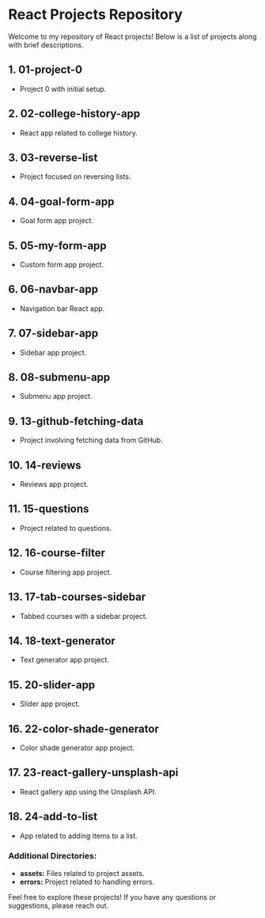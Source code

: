 # React Projects Repository

Welcome to my repository of React projects! Below is a list of projects along with brief descriptions. 

## 1. 01-project-0
- Project 0 with initial setup.

## 2. 02-college-history-app
- React app related to college history.

## 3. 03-reverse-list
- Project focused on reversing lists.

## 4. 04-goal-form-app
- Goal form app project.

## 5. 05-my-form-app
- Custom form app project.

## 6. 06-navbar-app
- Navigation bar React app.

## 7. 07-sidebar-app
- Sidebar app project.

## 8. 08-submenu-app
- Submenu app project.

## 9. 13-github-fetching-data
- Project involving fetching data from GitHub.

## 10. 14-reviews
- Reviews app project.

## 11. 15-questions
- Project related to questions.

## 12. 16-course-filter
- Course filtering app project.

## 13. 17-tab-courses-sidebar
- Tabbed courses with a sidebar project.

## 14. 18-text-generator
- Text generator app project.

## 15. 20-slider-app
- Slider app project.

## 16. 22-color-shade-generator
- Color shade generator app project.

## 17. 23-react-gallery-unsplash-api
- React gallery app using the Unsplash API.

## 18. 24-add-to-list
- App related to adding items to a list.

### Additional Directories:
- **assets:** Files related to project assets.
- **errors:** Project related to handling errors.

Feel free to explore these projects! If you have any questions or suggestions, please reach out.


